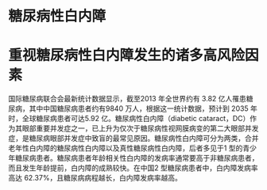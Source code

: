 # 糖尿病性白内障  
#  重视糖尿病性白内障发生的诸多高风险因素  
国际糖尿病联合会最新统计数据显示，截至2013 年全世界约有 3.82 亿人罹患糖尿病，其中中国糖尿病患者约有9840 万人，根据这一统计数据，预计到 2035 年时，全球糖尿病患者可达5.92 亿。糖尿病性白内障（diabetic cataract，DC）作为其眼部重要并发症之一，已上升为仅次于糖尿病性视网膜病变的第二大眼部并发症，是糖尿病眼部并发症中致盲的最常见原因。糖尿病性白内障可分为两类，合并老年性白内障的糖尿病性白内障以及真性糖尿病性白内障，后者多见于1 型的青少年糖尿病患者。糖尿病患者年龄相关性白内障的发病率通常要高于非糖尿病患者， 而且发生年龄提前，白内障的成熟较快。在中国2 型糖尿病患者中，白内障发病率高达 $62.37\%$，且糖尿病病程越长，白内障发病率越高。  